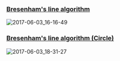 ### [Bresenham's line algorithm](https://ru.wikipedia.org/wiki/%D0%90%D0%BB%D0%B3%D0%BE%D1%80%D0%B8%D1%82%D0%BC_%D0%91%D1%80%D0%B5%D0%B7%D0%B5%D0%BD%D1%85%D1%8D%D0%BC%D0%B0)
![2017-06-03_16-16-49](https://cloud.githubusercontent.com/assets/29162621/26754429/6ac3f810-4883-11e7-8abf-c456bd143cbb.png)

### [Bresenham's line algorithm (Circle)](https://ru.wikipedia.org/wiki/%D0%90%D0%BB%D0%B3%D0%BE%D1%80%D0%B8%D1%82%D0%BC_%D0%91%D1%80%D0%B5%D0%B7%D0%B5%D0%BD%D1%85%D1%8D%D0%BC%D0%B0)
![2017-06-03_18-31-27](https://cloud.githubusercontent.com/assets/29162621/26754946/ab3be458-488c-11e7-8905-9ab18e19b0a7.png)

